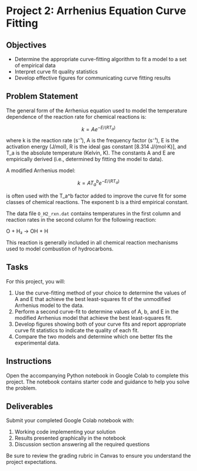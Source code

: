 # Project 2: Arrhenius Equation Curve Fitting

## Objectives
- Determine the appropriate curve-fitting algorithm to fit a model to a set of empirical data
- Interpret curve fit quality statistics
- Develop effective figures for communicating curve fitting results

## Problem Statement
The general form of the Arrhenius equation used to model the temperature dependence of the reaction rate for chemical reactions is:

$$k = A e^{-E/(RT_a)}$$

where k is the reaction rate (s⁻¹), A is the frequency factor (s⁻¹), E is the activation energy (J/mol), R is the ideal gas constant [8.314 J/(mol·K)], and T_a is the absolute temperature (Kelvin, K). The constants A and E are empirically derived (i.e., determined by fitting the model to data).

A modified Arrhenius model:

$$k = A T_a^b e^{-E/(RT_a)}$$

is often used with the T_a^b factor added to improve the curve fit for some classes of chemical reactions. The exponent b is a third empirical constant.

The data file `O_H2_rxn.dat` contains temperatures in the first column and reaction rates in the second column for the following reaction:

O + H₂ → OH + H

This reaction is generally included in all chemical reaction mechanisms used to model combustion of hydrocarbons.

## Tasks
For this project, you will:

1. Use the curve-fitting method of your choice to determine the values of A and E that achieve the best least-squares fit of the unmodified Arrhenius model to the data.
2. Perform a second curve-fit to determine values of A, b, and E in the modified Arrhenius model that achieve the best least-squares fit.
3. Develop figures showing both of your curve fits and report appropriate curve fit statistics to indicate the quality of each fit.
4. Compare the two models and determine which one better fits the experimental data.

## Instructions
Open the accompanying Python notebook in Google Colab to complete this project. The notebook contains starter code and guidance to help you solve the problem.

## Deliverables
Submit your completed Google Colab notebook with:
1. Working code implementing your solution
2. Results presented graphically in the notebook
3. Discussion section answering all the required questions

Be sure to review the grading rubric in Canvas to ensure you understand the project expectations.